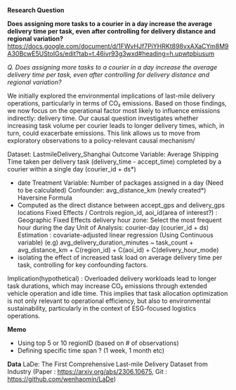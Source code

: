 **Research Question**

**Does assigning more tasks to a courier in a day increase the average delivery time per task, even after controlling for delivery distance and regional variation?**
https://docs.google.com/document/d/1FWvHJf7PiYHRKt898vxAXaCYm8M9A30BcwE5UStoIGs/edit?tab=t.46ivr93g3wxd#heading=h.upwtpbiusum

_Q. Does assigning more tasks to a courier in a day increase the average delivery time per task, even after controlling for delivery distance and regional variation?_

<Motivation> We initially explored the environmental implications of last-mile delivery operations, particularly in terms of CO₂ emissions. Based on those findings, we now focus on the operational factor most likely to influence emissions indirectly: delivery time. Our causal question investigates whether increasing task volume per courier leads to longer delivery times, which, in turn, could exacerbate emissions. This link allows us to move from exploratory observations to a policy-relevant causal mechanism/

Dataset: LastmileDelivery_Shanghai
Outcome Variable: Average Shipping Time taken per delivery task (delivery_time - accept_time) completed by a courier within a single day (courier_id + ds*)
* date
Treatment Variable: Number of packages assigned in a day (Need to be calculated)
Confounder: avg_distance_km (newly created*) Haversine Formula
* Computed as the direct distance between accept_gps and delivery_gps locations
Fixed Effects / Controls
region_id, aoi_id(area of interest?) : Geographic Fixed Effects
delivery hour zone: Select the most frequent hour during the day
Unit of Analysis: courier-day (courier_id + ds)
Estimation : covariate-adjusted linear regression (Using Continuous variable)
(e.g) avg_delivery_duration_minutes ~ task_count + avg_distance_km + C(region_id) + C(aoi_id) + C(delivery_hour_mode)
* isolating the effect of increased task load on average delivery time per task, controlling for key confounding factors.

Implication(hypothetical) : Overloaded delivery workloads lead to longer task durations, which may increase CO₂ emissions through extended vehicle operation and idle time. This implies that task allocation optimization is not only relevant to operational efficiency, but also to environmental sustainability, particularly in the context of ESG-focused logistics operations.

**Memo**
- Using top 5 or 10 regionID (based on # of observations)
- Defining specific time span ? (1 week, 1 month etc)





**Data**
LaDe: The First Comprehensive Last-mile Delivery Dataset from Industry
(Paper : https://arxiv.org/abs/2306.10675, Git : https://github.com/wenhaomin/LaDe)
